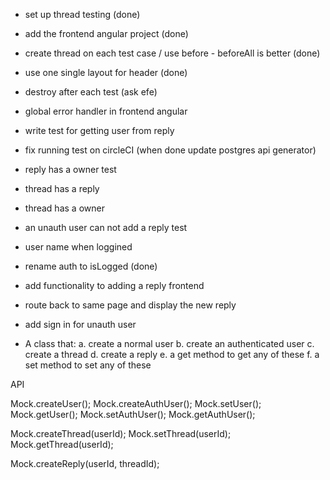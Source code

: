 - set up thread testing (done)
- add the frontend angular project (done)
- create thread on each test case / use before - beforeAll is better (done)
- use one single layout for header (done)

- destroy after each test (ask efe)
- global error handler in frontend angular
- write test for getting user from reply
- fix running test on circleCI (when done update postgres api generator)

- reply has a owner test
- thread has a reply
- thread has a owner
- an unauth user can not add a reply test

- user name when loggined
- rename auth to isLogged (done)
- add functionality to adding a reply frontend
- route back to same page and display the new reply
- add sign in for unauth user

- A class that:
a. create a normal user
b. create an authenticated user
c. create a thread
d. create a reply
e. a get method to get any of these
f. a set method to set any of these

API

Mock.createUser();
Mock.createAuthUser();
Mock.setUser(); Mock.getUser();
Mock.setAuthUser(); Mock.getAuthUser();

Mock.createThread(userId); Mock.setThread(userId); Mock.getThread(userId);

Mock.createReply(userId, threadId);